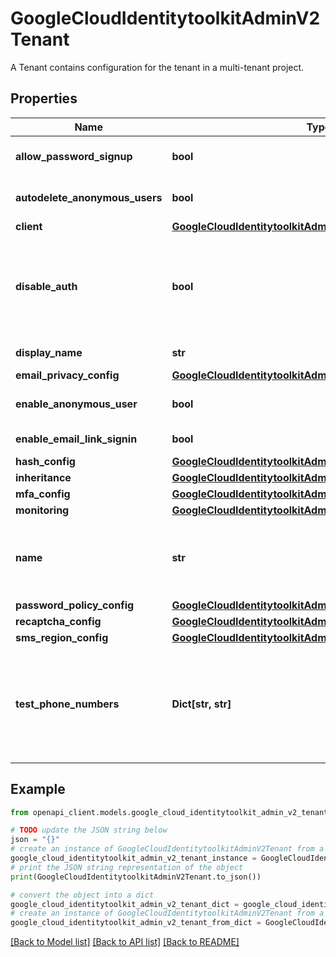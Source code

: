 # GoogleCloudIdentitytoolkitAdminV2Tenant

A Tenant contains configuration for the tenant in a multi-tenant project.

## Properties

Name | Type | Description | Notes
------------ | ------------- | ------------- | -------------
**allow_password_signup** | **bool** | Whether to allow email/password user authentication. | [optional] 
**autodelete_anonymous_users** | **bool** | Whether anonymous users will be auto-deleted after a period of 30 days. | [optional] 
**client** | [**GoogleCloudIdentitytoolkitAdminV2ClientPermissionConfig**](GoogleCloudIdentitytoolkitAdminV2ClientPermissionConfig.md) |  | [optional] 
**disable_auth** | **bool** | Whether authentication is disabled for the tenant. If true, the users under the disabled tenant are not allowed to sign-in. Admins of the disabled tenant are not able to manage its users. | [optional] 
**display_name** | **str** | Display name of the tenant. | [optional] 
**email_privacy_config** | [**GoogleCloudIdentitytoolkitAdminV2EmailPrivacyConfig**](GoogleCloudIdentitytoolkitAdminV2EmailPrivacyConfig.md) |  | [optional] 
**enable_anonymous_user** | **bool** | Whether to enable anonymous user authentication. | [optional] 
**enable_email_link_signin** | **bool** | Whether to enable email link user authentication. | [optional] 
**hash_config** | [**GoogleCloudIdentitytoolkitAdminV2HashConfig**](GoogleCloudIdentitytoolkitAdminV2HashConfig.md) |  | [optional] 
**inheritance** | [**GoogleCloudIdentitytoolkitAdminV2Inheritance**](GoogleCloudIdentitytoolkitAdminV2Inheritance.md) |  | [optional] 
**mfa_config** | [**GoogleCloudIdentitytoolkitAdminV2MultiFactorAuthConfig**](GoogleCloudIdentitytoolkitAdminV2MultiFactorAuthConfig.md) |  | [optional] 
**monitoring** | [**GoogleCloudIdentitytoolkitAdminV2MonitoringConfig**](GoogleCloudIdentitytoolkitAdminV2MonitoringConfig.md) |  | [optional] 
**name** | **str** | Output only. Resource name of a tenant. For example: \&quot;projects/{project-id}/tenants/{tenant-id}\&quot; | [optional] [readonly] 
**password_policy_config** | [**GoogleCloudIdentitytoolkitAdminV2PasswordPolicyConfig**](GoogleCloudIdentitytoolkitAdminV2PasswordPolicyConfig.md) |  | [optional] 
**recaptcha_config** | [**GoogleCloudIdentitytoolkitAdminV2RecaptchaConfig**](GoogleCloudIdentitytoolkitAdminV2RecaptchaConfig.md) |  | [optional] 
**sms_region_config** | [**GoogleCloudIdentitytoolkitAdminV2SmsRegionConfig**](GoogleCloudIdentitytoolkitAdminV2SmsRegionConfig.md) |  | [optional] 
**test_phone_numbers** | **Dict[str, str]** | A map of pairs that can be used for MFA. The phone number should be in E.164 format (https://www.itu.int/rec/T-REC-E.164/) and a maximum of 10 pairs can be added (error will be thrown once exceeded). | [optional] 

## Example

```python
from openapi_client.models.google_cloud_identitytoolkit_admin_v2_tenant import GoogleCloudIdentitytoolkitAdminV2Tenant

# TODO update the JSON string below
json = "{}"
# create an instance of GoogleCloudIdentitytoolkitAdminV2Tenant from a JSON string
google_cloud_identitytoolkit_admin_v2_tenant_instance = GoogleCloudIdentitytoolkitAdminV2Tenant.from_json(json)
# print the JSON string representation of the object
print(GoogleCloudIdentitytoolkitAdminV2Tenant.to_json())

# convert the object into a dict
google_cloud_identitytoolkit_admin_v2_tenant_dict = google_cloud_identitytoolkit_admin_v2_tenant_instance.to_dict()
# create an instance of GoogleCloudIdentitytoolkitAdminV2Tenant from a dict
google_cloud_identitytoolkit_admin_v2_tenant_from_dict = GoogleCloudIdentitytoolkitAdminV2Tenant.from_dict(google_cloud_identitytoolkit_admin_v2_tenant_dict)
```
[[Back to Model list]](../README.md#documentation-for-models) [[Back to API list]](../README.md#documentation-for-api-endpoints) [[Back to README]](../README.md)


